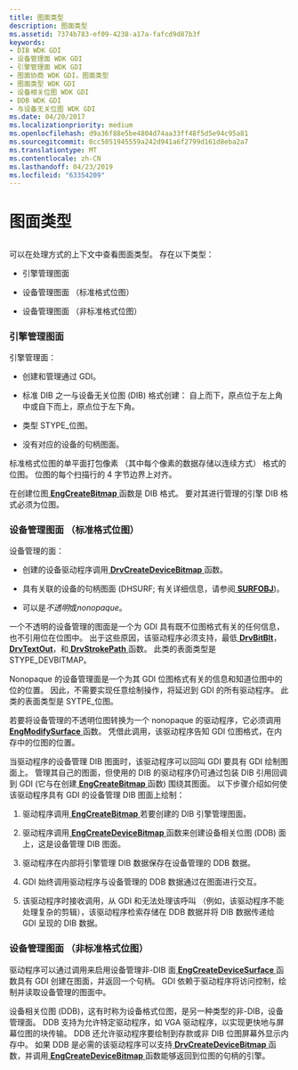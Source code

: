 ```yaml
---
title: 图面类型
description: 图面类型
ms.assetid: 7374b783-ef09-4238-a17a-fafcd9d87b3f
keywords:
- DIB WDK GDI
- 设备管理面 WDK GDI
- 引擎管理面 WDK GDI
- 图面协商 WDK GDI，图面类型
- 图面类型 WDK GDI
- 设备相关位图 WDK GDI
- DDB WDK GDI
- 与设备无关位图 WDK GDI
ms.date: 04/20/2017
ms.localizationpriority: medium
ms.openlocfilehash: d9a36f88e5be4804d74aa33ff48f5d5e94c95a81
ms.sourcegitcommit: 0cc5051945559a242d941a6f2799d161d8eba2a7
ms.translationtype: MT
ms.contentlocale: zh-CN
ms.lasthandoff: 04/23/2019
ms.locfileid: "63354209"
---
```

# <a name="surface-types"></a>图面类型


## <span id="ddk_surface_types_gg"></span><span id="DDK_SURFACE_TYPES_GG"></span>


可以在处理方式的上下文中查看图面类型。 存在以下类型：

-   引擎管理图面

-   设备管理图面 （标准格式位图）

-   设备管理图面 （非标准格式位图）

### <a name="span-idengine-managedsurfacesspanspan-idengine-managedsurfacesspanspan-idengine-managedsurfacesspanengine-managed-surfaces"></a><span id="Engine-Managed_Surfaces"></span><span id="engine-managed_surfaces"></span><span id="ENGINE-MANAGED_SURFACES"></span>引擎管理图面

引擎管理面：

-   创建和管理通过 GDI。

-   标准 DIB 之一与设备无关位图 (DIB) 格式创建： 自上而下，原点位于左上角中或自下而上，原点位于左下角。

-   类型 STYPE\_位图。

-   没有对应的设备的句柄图面。

标准格式位图的单平面打包像素 （其中每个像素的数据存储以连续方式） 格式的位图。 位图的每个扫描行的 4 字节边界上对齐。

在创建位图[ **EngCreateBitmap** ](https://msdn.microsoft.com/library/windows/hardware/ff564199)函数是 DIB 格式。 要对其进行管理的引擎 DIB 格式必须为位图。

### <a name="span-iddevice-managedsurfacesstandard-formatbitmapsspanspan-iddevice-managedsurfacesstandard-formatbitmapsspanspan-iddevice-managedsurfacesstandard-formatbitmapsspandevice-managed-surfaces-standard-format-bitmaps"></a><span id="Device-Managed_Surfaces__Standard-Format_Bitmaps_"></span><span id="device-managed_surfaces__standard-format_bitmaps_"></span><span id="DEVICE-MANAGED_SURFACES__STANDARD-FORMAT_BITMAPS_"></span>设备管理图面 （标准格式位图）

设备管理的面：

-   创建的设备驱动程序调用[ **DrvCreateDeviceBitmap** ](https://msdn.microsoft.com/library/windows/hardware/ff556185)函数。

-   具有关联的设备的句柄图面 (DHSURF; 有关详细信息，请参阅[ **SURFOBJ**](https://msdn.microsoft.com/library/windows/hardware/ff569901))。

-   可以是*不透明*或*nonopaque*。

一个不透明的设备管理的图面是一个为 GDI 具有既不位图格式有关的任何信息，也不引用位在位图中。 出于这些原因，该驱动程序必须支持，最低[ **DrvBitBlt**](https://msdn.microsoft.com/library/windows/hardware/ff556180)， [ **DrvTextOut**](https://msdn.microsoft.com/library/windows/hardware/ff557277)，和[ **DrvStrokePath** ](https://msdn.microsoft.com/library/windows/hardware/ff556316)函数。 此类的表面类型是 STYPE\_DEVBITMAP。

Nonopaque 的设备管理面是一个为其 GDI 位图格式有关的信息和知道位图中的位的位置。 因此，不需要实现任意绘制操作，将延迟到 GDI 的所有驱动程序。 此类的表面类型是 SYTPE\_位图。

若要将设备管理的不透明位图转换为一个 nonopaque 的驱动程序，它必须调用[ **EngModifySurface** ](https://msdn.microsoft.com/library/windows/hardware/ff564976)函数。 凭借此调用，该驱动程序告知 GDI 位图格式，在内存中的位图的位置。

当驱动程序的设备管理 DIB 图面时，该驱动程序可以回叫 GDI 要具有 GDI 绘制图面上。 管理其自己的图面，但使用的 DIB 的驱动程序仍可通过包装 DIB 引用回调到 GDI (它与在创建[ **EngCreateBitmap** ](https://msdn.microsoft.com/library/windows/hardware/ff564199)函数) 围绕其图面。 以下步骤介绍如何使该驱动程序具有 GDI 的设备管理 DIB 图面上绘制：

1.  驱动程序调用[ **EngCreateBitmap** ](https://msdn.microsoft.com/library/windows/hardware/ff564199)若要创建的 DIB 引擎管理图面。

2.  驱动程序调用[ **EngCreateDeviceBitmap** ](https://msdn.microsoft.com/library/windows/hardware/ff564204)函数来创建设备相关位图 (DDB) 面上，这是设备管理 DIB 图面。

3.  驱动程序在内部将引擎管理 DIB 数据保存在设备管理的 DDB 数据。

4.  GDI 始终调用驱动程序与设备管理的 DDB 数据通过在图面进行交互。

5.  该驱动程序时接收调用，从 GDI 和无法处理该呼叫 （例如，该驱动程序不能处理复杂的剪辑），该驱动程序检索存储在 DDB 数据并将 DIB 数据传递给 GDI 呈现的 DIB 数据。

### <a name="span-iddevice-managedsurfacesnonstandard-formatbitmapsspanspan-iddevice-managedsurfacesnonstandard-formatbitmapsspanspan-iddevice-managedsurfacesnonstandard-formatbitmapsspandevice-managed-surfaces-nonstandard-format-bitmaps"></a><span id="Device-Managed_Surfaces__Nonstandard-Format_Bitmaps_"></span><span id="device-managed_surfaces__nonstandard-format_bitmaps_"></span><span id="DEVICE-MANAGED_SURFACES__NONSTANDARD-FORMAT_BITMAPS_"></span>设备管理图面 （非标准格式位图）

驱动程序可以通过调用来启用设备管理非-DIB 面[ **EngCreateDeviceSurface** ](https://msdn.microsoft.com/library/windows/hardware/ff564206)函数具有 GDI 创建在图面，并返回一个句柄。 GDI 依赖于驱动程序将访问控制，绘制并读取设备管理的图面中。

设备相关位图 (DDB)，这有时称为设备格式位图，是另一种类型的非-DIB，设备管理面。 DDB 支持为允许特定驱动程序，如 VGA 驱动程序，以实现更快地与屏幕位图的块传输。 DDB 还允许驱动程序要绘制到存款或非 DIB 位图屏幕外显示内存中。 如果 DDB 是必需的该驱动程序可以支持[ **DrvCreateDeviceBitmap** ](https://msdn.microsoft.com/library/windows/hardware/ff556185)函数，并调用[ **EngCreateDeviceBitmap** ](https://msdn.microsoft.com/library/windows/hardware/ff564204)函数能够返回到位图的句柄的引擎。

 

 





